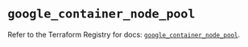 # `google_container_node_pool`

Refer to the Terraform Registry for docs: [`google_container_node_pool`](https://registry.terraform.io/providers/hashicorp/google/6.50.0/docs/resources/container_node_pool).
